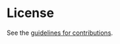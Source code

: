 # License

See the
[guidelines for contributions](https://github.com/chris-wood/draft-kvac/blob/main/CONTRIBUTING.md).
